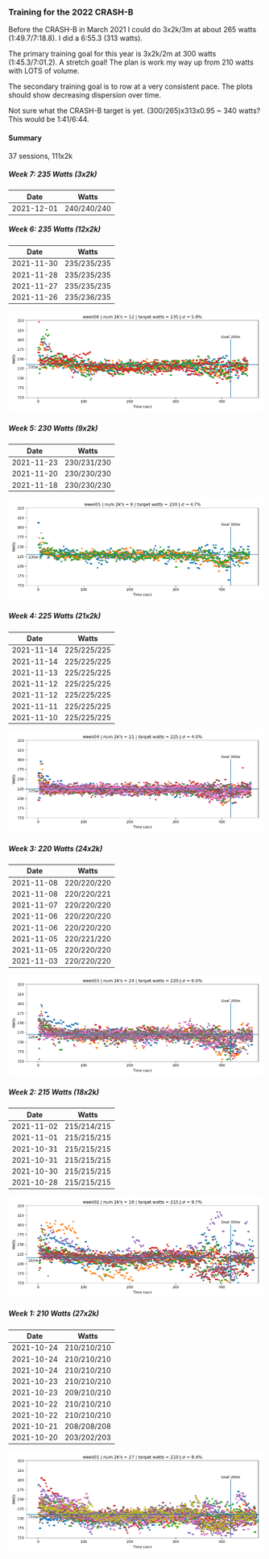 
### Training for the 2022 CRASH-B

Before the CRASH-B in March 2021 I could do 3x2k/3m at about 265 watts (1:49.7/7:18.8). I did a
6:55.3 (313 watts). 

The primary training goal for this year is 3x2k/2m at 300 watts (1:45.3/7:01.2). A stretch goal!
The plan is work my way up from 210 watts with LOTS of volume.

The secondary training goal is to row at a very consistent pace. The plots should show decreasing
dispersion over time.

Not sure what the CRASH-B target is yet. (300/265)x313x0.95 ~ 340 watts? This would be 1:41/6:44.

#### Summary

37 sessions, 111x2k

##### Week 7: 235 Watts (3x2k)

| Date | Watts |
| ---- | ----- |
| 2021-12-01 | 240/240/240 |

##### Week 6: 235 Watts (12x2k)

| Date | Watts |
| ---- | ----- |
| 2021-11-30 | 235/235/235 |
| 2021-11-28 | 235/235/235 |
| 2021-11-27 | 235/235/235 |
| 2021-11-26 | 235/236/235 |

![plot](plot_week06.png)

##### Week 5: 230 Watts (9x2k)

| Date | Watts |
| ---- | ----- |
| 2021-11-23 | 230/231/230 |
| 2021-11-20 | 230/230/230 |
| 2021-11-18 | 230/230/230 |

![plot](plot_week05.png)

##### Week 4: 225 Watts (21x2k)

| Date | Watts |
| ---- | ----- |
| 2021-11-14 | 225/225/225 |
| 2021-11-14 | 225/225/225 |
| 2021-11-13 | 225/225/225 |
| 2021-11-12 | 225/225/225 |
| 2021-11-12 | 225/225/225 |
| 2021-11-11 | 225/225/225 |
| 2021-11-10 | 225/225/225 |

![plot](plot_week04.png)

##### Week 3: 220 Watts (24x2k)

| Date | Watts |
| ---- | ----- |
| 2021-11-08 | 220/220/220 |
| 2021-11-08 | 220/220/221 |
| 2021-11-07 | 220/220/220 |
| 2021-11-06 | 220/220/220 |
| 2021-11-06 | 220/220/220 |
| 2021-11-05 | 220/221/220 |
| 2021-11-05 | 220/220/220 |
| 2021-11-03 | 220/220/220 |

![plot](plot_week03.png)

##### Week 2: 215 Watts (18x2k)

| Date | Watts |
| ---- | ----- |
| 2021-11-02 | 215/214/215 |
| 2021-11-01 | 215/215/215 |
| 2021-10-31 | 215/215/215 |
| 2021-10-31 | 215/215/215 |
| 2021-10-30 | 215/215/215 |
| 2021-10-28 | 215/215/215 |

![plot](plot_week02.png)

##### Week 1: 210 Watts (27x2k)

| Date | Watts |
| ---- | ----- |
| 2021-10-24 | 210/210/210 |
| 2021-10-24 | 210/210/210 |
| 2021-10-24 | 210/210/210 |
| 2021-10-23 | 210/210/210 |
| 2021-10-23 | 209/210/210 |
| 2021-10-22 | 210/210/210 |
| 2021-10-22 | 210/210/210 |
| 2021-10-21 | 208/208/208 |
| 2021-10-20 | 203/202/203 |

![plot](plot_week01.png)

